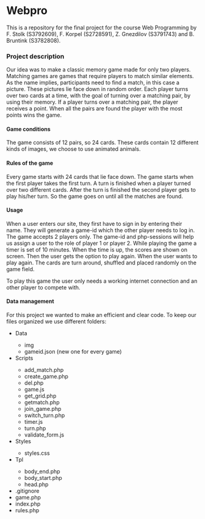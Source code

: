<h1>Webpro</h1>
This is a repository for the final project for the course Web Programming by F. Stolk (S3792609), F. Korpel (S2728591), Z. Gnezdilov (S3791743) and B. Bruntink (S3782808).

<h3>Project description</h3>
Our idea was to make a classic memory game made for only two players. Matching games are games that require players to match similar elements. As the name implies, participants need to find a match, in this case a picture. These pictures lie face down in random order. Each player turns over two cards at a time, with the goal of turning over a matching pair, by using their memory. If a player turns over a matching pair, the player receives a point. When all the pairs are found the player with the most points wins the game.

<h4>Game conditions</h4>
The game consists of 12 pairs, so 24 cards. These cards contain 12 different kinds of images, we choose to use animated animals. 

<h4>Rules of the game</h4>
Every game starts with 24 cards that lie face down. The game starts when the first player takes the first turn. A turn is finished when a player turned over two different cards. After the turn is finished the second player gets to play his/her turn. So the game goes on until all the matches are found.

<h4>Usage</h4>
When a user enters our site, they first have to sign in by entering their name. They will generate a game-id which the other player needs to log in. The game accepts 2 players only. The game-id and php-sessions will help us assign a user to the role of player 1 or player 2. While playing the game a timer is set of 10 minutes. When the time is up, the scores are shown on screen. Then the user gets the option to play again. When the user wants to play again. The cards are turn around, shuffled and placed randomly on the game field. 

To play this game the user only needs a working internet connection and an other player to compete with. 

<h4>Data management</h4>
For this project we wanted to make an efficient and clear code. To keep our files organized we use different folders:
<ul>
  <li>Data</li>
    <ul>
      <li>img</li>
      <li>gameid.json (new one for every game)</li>
    </ul>
  <li>Scripts</li>
     <ul>
      <li>add_match.php</li>
      <li>create_game.php</li>
      <li>del.php</li> 
      <li>game.js</li>
      <li>get_grid.php</li>
      <li>getmatch.php</li>
      <li>join_game.php</li>
      <li>switch_turn.php</li>
      <li>timer.js</li>
      <li>turn.php</li>
      <li>validate_form.js</li>      
    </ul>
  <li>Styles</li>
     <ul>
      <li>styles.css</li>
    </ul>
  <li>Tpl</li>
    <ul>
      <li>body_end.php</li>
      <li>body_start.php</li>
      <li>head.php</li>
    </ul>    
  <li>.gitignore</li>
  <li>game.php</li>
  <li>index.php</li>
  <li>rules.php</li>
</ul>  



